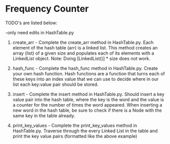 # Frequency Counter

TODO's are listed below:

-only need edits in HashTable.py

1. create_arr - Complete the create_arr method in HashTable.py. Each element of the hash table (arr) is a linked list. This method creates an array (list) of a given size and populates each of its elements with a LinkedList object. Note: Doing [LinkedList()] * size does not work.

2. hash_func - Complete the hash_func method in HashTable.py. Create your own hash function. Hash functions are a function that turns each of these keys into an index value that we can use to decide where in our list each key:value pair should be stored.

3. insert - Complete the insert method in HashTable.py. Should insert a key value pair into the hash table, where the key is the word and the value is a counter for the number of times the word appeared. When inserting a new word in the hash table, be sure to check if there is a Node with the same key in the table already.

4. print_key_values - Complete the print_key_values method in HashTable.py. Traverse through the every Linked List in the table and print the key value pairs (formatted like the above example)